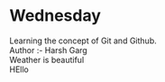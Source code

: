 # Wednesday
Learning the concept of Git and Github.
<br>
Author :- Harsh Garg<br>
Weather is beautiful 
<br>
HEllo

